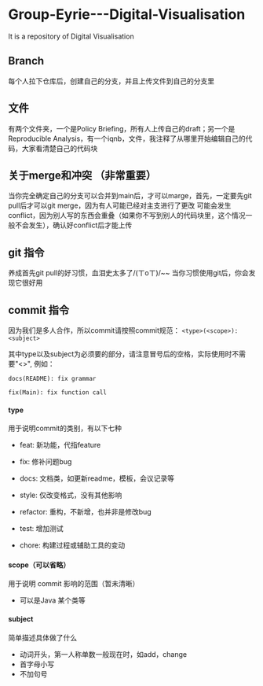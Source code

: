 # Group-Eyrie---Digital-Visualisation
It is a repository of Digital Visualisation

## Branch
每个人拉下仓库后，创建自己的分支，并且上传文件到自己的分支里

## 文件
有两个文件夹，一个是Policy Briefing，所有人上传自己的draft；另一个是Reproducible Analysis，有一个iqnb，文件，我注释了从哪里开始编辑自己的代码，大家看清楚自己的代码块

## 关于merge和冲突 （非常重要）
当你完全确定自己的分支可以合并到main后，才可以marge，首先，一定要先git pull后才可以git merge，因为有人可能已经对主支进行了更改
可能会发生conflict，因为别人写的东西会重叠（如果你不写到别人的代码块里，这个情况一般不会发生），确认好conflict后才能上传

## git 指令
养成首先git pull的好习惯，血泪史太多了/(ㄒoㄒ)/~~
当你习惯使用git后，你会发现它很好用

## commit 指令
因为我们是多人合作，所以commit请按照commit规范：
`<type>(<scope>): <subject>`

其中type以及subject为必须要的部分，请注意冒号后的空格，实际使用时不需要"<>", 例如：

`docs(README): fix grammar`

`fix(Main): fix function call`

#### type

用于说明commit的类别，有以下七种

- feat: 新功能，代指feature

- fix: 修补问题bug

- docs: 文档类，如更新readme，模板，会议记录等

- style: 仅改变格式，没有其他影响

- refactor: 重构，不新增，也并非是修改bug

- test: 增加测试

- chore: 构建过程或辅助工具的变动

#### scope（可以省略）

用于说明 commit 影响的范围（暂未清晰）

- 可以是Java 某个类等

#### subject

简单描述具体做了什么

- 动词开头，第一人称单数一般现在时，如add，change
- 首字母小写
- 不加句号


